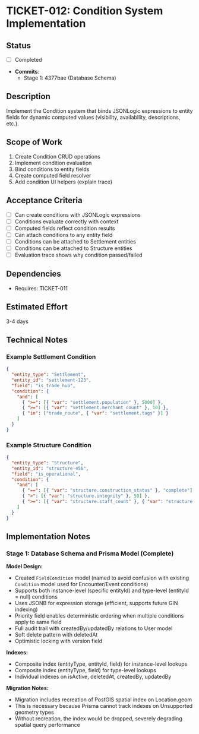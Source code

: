 # TICKET-012: Condition System Implementation

## Status

- [ ] Completed
- **Commits**:
  - Stage 1: 4377bae (Database Schema)

## Description

Implement the Condition system that binds JSONLogic expressions to entity fields for dynamic computed values (visibility, availability, descriptions, etc.).

## Scope of Work

1. Create Condition CRUD operations
2. Implement condition evaluation
3. Bind conditions to entity fields
4. Create computed field resolver
5. Add condition UI helpers (explain trace)

## Acceptance Criteria

- [ ] Can create conditions with JSONLogic expressions
- [ ] Conditions evaluate correctly with context
- [ ] Computed fields reflect condition results
- [ ] Can attach conditions to any entity field
- [ ] Conditions can be attached to Settlement entities
- [ ] Conditions can be attached to Structure entities
- [ ] Evaluation trace shows why condition passed/failed

## Dependencies

- Requires: TICKET-011

## Estimated Effort

3-4 days

## Technical Notes

### Example Settlement Condition

```json
{
  "entity_type": "Settlement",
  "entity_id": "settlement-123",
  "field": "is_trade_hub",
  "condition": {
    "and": [
      { ">=": [{ "var": "settlement.population" }, 5000] },
      { ">=": [{ "var": "settlement.merchant_count" }, 10] },
      { "in": ["trade_route", { "var": "settlement.tags" }] }
    ]
  }
}
```

### Example Structure Condition

```json
{
  "entity_type": "Structure",
  "entity_id": "structure-456",
  "field": "is_operational",
  "condition": {
    "and": [
      { "==": [{ "var": "structure.construction_status" }, "complete"] },
      { ">": [{ "var": "structure.integrity" }, 50] },
      { ">=": [{ "var": "structure.staff_count" }, { "var": "structure.min_staff" }] }
    ]
  }
}
```

## Implementation Notes

### Stage 1: Database Schema and Prisma Model (Complete)

**Model Design:**

- Created `FieldCondition` model (named to avoid confusion with existing `Condition` model used for Encounter/Event conditions)
- Supports both instance-level (specific entityId) and type-level (entityId = null) conditions
- Uses JSONB for expression storage (efficient, supports future GIN indexing)
- Priority field enables deterministic ordering when multiple conditions apply to same field
- Full audit trail with createdBy/updatedBy relations to User model
- Soft delete pattern with deletedAt
- Optimistic locking with version field

**Indexes:**

- Composite index (entityType, entityId, field) for instance-level lookups
- Composite index (entityType, field) for type-level lookups
- Individual indexes on isActive, deletedAt, createdBy, updatedBy

**Migration Notes:**

- Migration includes recreation of PostGIS spatial index on Location.geom
- This is necessary because Prisma cannot track indexes on Unsupported geometry types
- Without recreation, the index would be dropped, severely degrading spatial query performance
